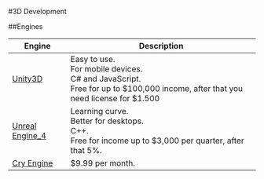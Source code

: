 #3D Development

##Engines

|Engine      |Description|
-----------------|---
|[Unity3D](http://unity3d.com/)|Easy to use.</br>For mobile devices.</br>C# and JavaScript.</br>Free for up to $100,000 income, after that you need license for $1.500|
|[Unreal Engine_4](https://www.unrealengine.com/)|Learning curve.</br>Better for desktops.</br>C++.</br>Free for income up to $3,000 per quarter, after that 5%.|
|[Cry Engine](http://http://cryengine.com/)|$9.99 per month.|
